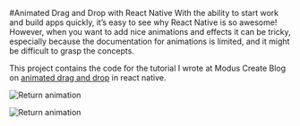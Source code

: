 #Animated Drag and Drop with React Native
With the ability to start work and build apps quickly, it’s easy to see why React Native is so awesome! However, when you want to add nice animations and effects it can be tricky, especially because the documentation for animations is limited, and it might be difficult to grasp the concepts.

This project contains the code for the tutorial I wrote at Modus Create Blog on [animated drag and drop](http://moduscreate.com/animated_drag_and_drop_with_react_native/) in react native.

![Return animation](http://moduscreate.com/wp-content/uploads/2015/12/dd-03.gif)

![Return animation](http://moduscreate.com/wp-content/uploads/2015/12/dd-04.gif)